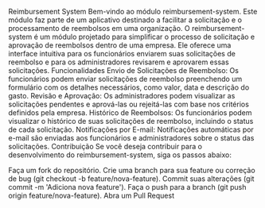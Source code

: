 Reimbursement System
Bem-vindo ao módulo reimbursement-system. Este módulo faz parte de um aplicativo destinado a facilitar a solicitação e o processamento de reembolsos em uma organização. O reimbursement-system é um módulo projetado para simplificar o processo de solicitação e aprovação de reembolsos dentro de uma empresa. Ele oferece uma interface intuitiva para os funcionários enviarem suas solicitações de reembolso e para os administradores revisarem e aprovarem essas solicitações.
Funcionalidades
Envio de Solicitações de Reembolso: Os funcionários podem enviar solicitações de reembolso preenchendo um formulário com os detalhes necessários, como valor, data e descrição do gasto.
Revisão e Aprovação: Os administradores podem visualizar as solicitações pendentes e aprová-las ou rejeitá-las com base nos critérios definidos pela empresa.
Histórico de Reembolsos: Os funcionários podem visualizar o histórico de suas solicitações de reembolso, incluindo o status de cada solicitação.
Notificações por E-mail: Notificações automáticas por e-mail são enviadas aos funcionários e administradores sobre o status das solicitações.
Contribuição
Se você deseja contribuir para o desenvolvimento do reimbursement-system, siga os passos abaixo:

Faça um fork do repositório.
Crie uma branch para sua feature ou correção de bug (git checkout -b feature/nova-feature).
Commit suas alterações (git commit -m 'Adiciona nova feature').
Faça o push para a branch (git push origin feature/nova-feature).
Abra um Pull Request
